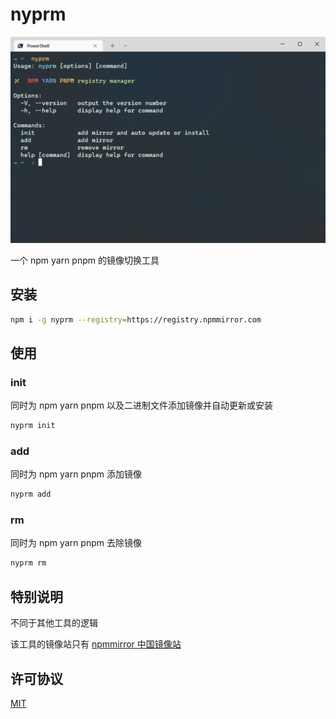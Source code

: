 # nyprm

![nyprm](nyprm.png)

一个 npm yarn pnpm 的镜像切换工具

## 安装

```bash
npm i -g nyprm --registry=https://registry.npmmirror.com
```

## 使用

### init

同时为 npm yarn pnpm 以及二进制文件添加镜像并自动更新或安装

```bash
nyprm init
```

### add

同时为 npm yarn pnpm 添加镜像

```bash
nyprm add
```

### rm

同时为 npm yarn pnpm 去除镜像

```bash
nyprm rm
```

## 特别说明

不同于其他工具的逻辑

该工具的镜像站只有 [npmmirror 中国镜像站](https://npmmirror.com/)

## 许可协议

[MIT](./LICENSE)
